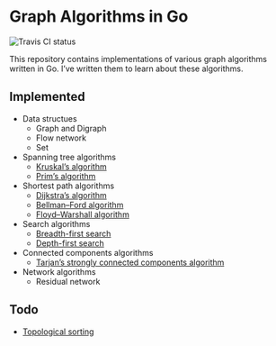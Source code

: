 Graph Algorithms in Go 
======================

![Travis CI status](https://api.travis-ci.org/thcyron/graphs.svg)

This repository contains implementations of various graph algorithms written
in Go. I’ve written them to learn about these algorithms.

Implemented
-----------

* Data structues
  * Graph and Digraph
  * Flow network
  * Set
* Spanning tree algorithms
  * [Kruskal’s algorithm](http://en.wikipedia.org/wiki/Kruskal%27s_algorithm)
  * [Prim’s algorithm](http://en.wikipedia.org/wiki/Prim%27s_algorithm)
* Shortest path algorithms
  * [Dijkstra’s algorithm](http://en.wikipedia.org/wiki/Dijkstra%27s_algorithm)
  * [Bellman–Ford algorithm](http://en.wikipedia.org/wiki/Bellman%E2%80%93Ford_algorithm)
  * [Floyd–Warshall algorithm](http://en.wikipedia.org/wiki/Floyd%E2%80%93Warshall_algorithm)
* Search algorithms
  * [Breadth-first search](http://en.wikipedia.org/wiki/Breadth-first_search)
  * [Depth-first search](http://en.wikipedia.org/wiki/Depth-first_search)
* Connected components algorithms
  * [Tarjan’s strongly connected components algorithm](http://en.wikipedia.org/wiki/Tarjan%27s_strongly_connected_components_algorithm)
* Network algorithms
  * Residual network

Todo
----

* [Topological sorting](http://en.wikipedia.org/wiki/Topological_sorting)
